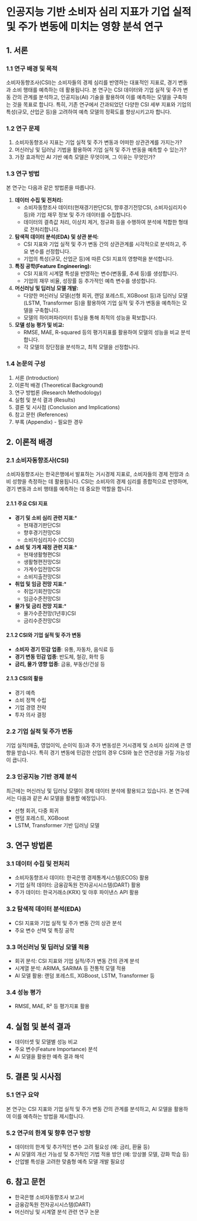 # 인공지능 기반 소비자 심리 지표가 기업 실적 및 주가 변동에 미치는 영향 분석 연구

## 1. 서론

### 1.1 연구 배경 및 목적

소비자동향조사(CSI)는 소비자들의 경제 심리를 반영하는 대표적인 지표로, 경기 변동과 소비 행태를 예측하는 데 활용됩니다. 본 연구는 CSI 데이터와 기업 실적 및 주가 변동 간의 관계를 분석하고, 인공지능(AI) 기술을 활용하여 이를 예측하는 모델을 구축하는 것을 목표로 합니다. 특히, 기존 연구에서 간과되었던 다양한 CSI 세부 지표와 기업의 특성(규모, 산업군 등)을 고려하여 예측 모델의 정확도를 향상시키고자 합니다.

### 1.2 연구 문제

1.  소비자동향조사 지표는 기업 실적 및 주가 변동과 어떠한 상관관계를 가지는가?
2.  머신러닝 및 딥러닝 기법을 활용하여 기업 실적 및 주가 변동을 예측할 수 있는가?
3.  가장 효과적인 AI 기반 예측 모델은 무엇이며, 그 이유는 무엇인가?

### 1.3 연구 방법

본 연구는 다음과 같은 방법론을 따릅니다.

1.  **데이터 수집 및 전처리:**
    *   소비자동향조사 데이터(현재경기판단CSI, 향후경기전망CSI, 소비자심리지수 등)와 기업 재무 정보 및 주가 데이터를 수집합니다.
    *   데이터의 결측값 처리, 이상치 제거, 정규화 등을 수행하여 분석에 적합한 형태로 전처리합니다.
2.  **탐색적 데이터 분석(EDA) 및 상관 분석:**
    *   CSI 지표와 기업 실적 및 주가 변동 간의 상관관계를 시각적으로 분석하고, 주요 변수를 선정합니다.
    *   기업의 특성(규모, 산업군 등)에 따른 CSI 지표의 영향력을 분석합니다.
3.  **특징 공학(Feature Engineering):**
    *   CSI 지표의 시계열 특성을 반영하는 변수(변동률, 추세 등)를 생성합니다.
    *   기업의 재무 비율, 성장률 등 추가적인 예측 변수를 생성합니다.
4.  **머신러닝 및 딥러닝 모델 개발:**
    *   다양한 머신러닝 모델(선형 회귀, 랜덤 포레스트, XGBoost 등)과 딥러닝 모델(LSTM, Transformer 등)을 활용하여 기업 실적 및 주가 변동을 예측하는 모델을 구축합니다.
    *   모델의 하이퍼파라미터 튜닝을 통해 최적의 성능을 확보합니다.
5.  **모델 성능 평가 및 비교:**
    *   RMSE, MAE, R-squared 등의 평가지표를 활용하여 모델의 성능을 비교 분석합니다.
    *   각 모델의 장단점을 분석하고, 최적 모델을 선정합니다.

### 1.4 논문의 구성

1.  서론 (Introduction)
2.  이론적 배경 (Theoretical Background)
3.  연구 방법론 (Research Methodology)
4.  실험 및 분석 결과 (Results)
5.  결론 및 시사점 (Conclusion and Implications)
6.  참고 문헌 (References)
7.  부록 (Appendix) - 필요한 경우

## 2. 이론적 배경

### 2.1 소비자동향조사(CSI)

소비자동향조사는 한국은행에서 발표하는 거시경제 지표로, 소비자들의 경제 전망과 소비 성향을 측정하는 데 활용됩니다. CSI는 소비자의 경제 심리를 종합적으로 반영하며, 경기 변동과 소비 행태를 예측하는 데 중요한 역할을 합니다.

#### 2.1.1 주요 CSI 지표

*   **경기 및 소비 심리 관련 지표**:*
    *   현재경기판단CSI
    *   향후경기전망CSI
    *   소비자심리지수 (CCSI)
*   **소비 및 가계 재정 관련 지표**:*
    *   현재생활형편CSI
    *   생활형편전망CSI
    *   가계수입전망CSI
    *   소비지출전망CSI
*   **취업 및 임금 전망 지표**:*
    *   취업기회전망CSI
    *   임금수준전망CSI
*   **물가 및 금리 전망 지표**:*
    *   물가수준전망(1년후)CSI
    *   금리수준전망CSI

#### 2.1.2 CSI와 기업 실적 및 주가 변동

*   **소비자 경기 민감 업종**: 유통, 자동차, 음식료 등
*   **경기 변동 민감 업종**: 반도체, 철강, 화학 등
*   **금리, 물가 영향 업종**: 금융, 부동산/건설 등

#### 2.1.3 CSI의 활용

*   경기 예측
*   소비 정책 수립
*   기업 경영 전략
*   투자 의사 결정

### 2.2 기업 실적 및 주가 변동

기업 실적(매출, 영업이익, 순이익 등)과 주가 변동성은 거시경제 및 소비자 심리에 큰 영향을 받습니다. 특히 경기 변동에 민감한 산업의 경우 CSI와 높은 연관성을 가질 가능성이 큽니다.

### 2.3 인공지능 기반 경제 분석

최근에는 머신러닝 및 딥러닝 모델이 경제 데이터 분석에 활용되고 있습니다. 본 연구에서는 다음과 같은 AI 모델을 활용할 예정입니다.

*   선형 회귀, 다중 회귀
*   랜덤 포레스트, XGBoost
*   LSTM, Transformer 기반 딥러닝 모델

## 3. 연구 방법론

### 3.1 데이터 수집 및 전처리

*   소비자동향조사 데이터: 한국은행 경제통계시스템(ECOS) 활용
*   기업 실적 데이터: 금융감독원 전자공시시스템(DART) 활용
*   주가 데이터: 한국거래소(KRX) 및 야후 파이낸스 API 활용

### 3.2 탐색적 데이터 분석(EDA)

*   CSI 지표와 기업 실적 및 주가 변동 간의 상관 분석
*   주요 변수 선택 및 특징 공학

### 3.3 머신러닝 및 딥러닝 모델 적용

*   회귀 분석: CSI 지표와 기업 실적/주가 변동 간의 관계 분석
*   시계열 분석: ARIMA, SARIMA 등 전통적 모델 적용
*   AI 모델 활용: 랜덤 포레스트, XGBoost, LSTM, Transformer 등

### 3.4 성능 평가

*   RMSE, MAE, R² 등 평가지표 활용

## 4. 실험 및 분석 결과

*   데이터셋 및 모델별 성능 비교
*   주요 변수(Feature Importance) 분석
*   AI 모델을 활용한 예측 결과 해석

## 5. 결론 및 시사점

### 5.1 연구 요약

본 연구는 CSI 지표와 기업 실적 및 주가 변동 간의 관계를 분석하고, AI 모델을 활용하여 이를 예측하는 방법을 제시합니다.

### 5.2 연구의 한계 및 향후 연구 방향

*   데이터의 한계 및 추가적인 변수 고려 필요성 (예: 금리, 환율 등)
*   AI 모델의 개선 가능성 및 추가적인 기법 적용 방안 (예: 앙상블 모델, 강화 학습 등)
*   산업별 특성을 고려한 맞춤형 예측 모델 개발 필요성

## 6. 참고 문헌

*   한국은행 소비자동향조사 보고서
*   금융감독원 전자공시시스템(DART)
*   머신러닝 및 시계열 분석 관련 연구 논문
